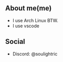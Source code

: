 ## About me(me)
- I use Arch Linux BTW.
- I use vscode

## Social 
- Discord: @soulightric
<img href="https://archlinux.org/static/logos/archlinux-logo-dark-90dpi.png">

